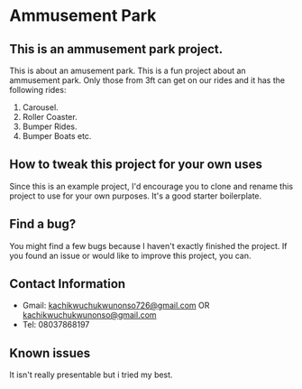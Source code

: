 # Ammusement Park

## This is an ammusement park project. 

This is about an amusement park. This is a fun project about an ammusement park. Only those from 3ft can get on our rides and it has the following rides:

1. Carousel.
2. Roller Coaster.
3. Bumper Rides.
4. Bumper Boats etc.

## How to tweak this project for your own uses

Since this is an example project, I'd encourage you to clone and rename this project to use for your own purposes. It's a good starter boilerplate.

## Find a bug?

You might find a few bugs because I haven't exactly finished the project. If you found an issue or would like to improve this project, you can.

## Contact Information

- Gmail: kachikwuchukwunonso726@gmail.com OR kachikwuchukwunonso@gmail.com
- Tel: 08037868197

## Known issues

It isn't really presentable but i tried my best.